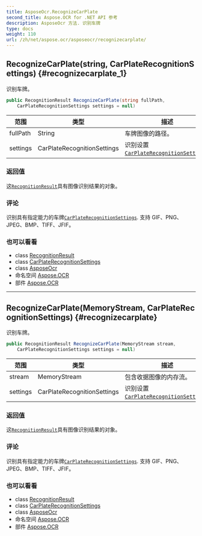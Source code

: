 ```yaml
---
title: AsposeOcr.RecognizeCarPlate
second_title: Aspose.OCR for .NET API 参考
description: AsposeOcr 方法. 识别车牌
type: docs
weight: 110
url: /zh/net/aspose.ocr/asposeocr/recognizecarplate/
---
```

## RecognizeCarPlate(string, CarPlateRecognitionSettings) {#recognizecarplate_1}

识别车牌。

```csharp
public RecognitionResult RecognizeCarPlate(string fullPath, 
    CarPlateRecognitionSettings settings = null)
```

| 范围 | 类型 | 描述 |
| --- | --- | --- |
| fullPath | String | 车牌图像的路径。 |
| settings | CarPlateRecognitionSettings | 识别设置[`CarPlateRecognitionSettings`](../../carplaterecognitionsettings/). |

### 返回值

这[`RecognitionResult`](../../recognitionresult/)具有图像识别结果的对象。

### 评论

识别具有指定能力的车牌[`CarPlateRecognitionSettings`](../../carplaterecognitionsettings/). 支持 GIF、PNG、JPEG、BMP、TIFF、JFIF。

### 也可以看看

* class [RecognitionResult](../../recognitionresult/)
* class [CarPlateRecognitionSettings](../../carplaterecognitionsettings/)
* class [AsposeOcr](../)
* 命名空间 [Aspose.OCR](../../asposeocr/)
* 部件 [Aspose.OCR](../../../)

---

## RecognizeCarPlate(MemoryStream, CarPlateRecognitionSettings) {#recognizecarplate}

识别车牌。

```csharp
public RecognitionResult RecognizeCarPlate(MemoryStream stream, 
    CarPlateRecognitionSettings settings = null)
```

| 范围 | 类型 | 描述 |
| --- | --- | --- |
| stream | MemoryStream | 包含收据图像的内存流。 |
| settings | CarPlateRecognitionSettings | 识别设置[`CarPlateRecognitionSettings`](../../carplaterecognitionsettings/). |

### 返回值

这[`RecognitionResult`](../../recognitionresult/)具有图像识别结果的对象。

### 评论

识别具有指定能力的车牌[`CarPlateRecognitionSettings`](../../carplaterecognitionsettings/). 支持 GIF、PNG、JPEG、BMP、TIFF、JFIF。

### 也可以看看

* class [RecognitionResult](../../recognitionresult/)
* class [CarPlateRecognitionSettings](../../carplaterecognitionsettings/)
* class [AsposeOcr](../)
* 命名空间 [Aspose.OCR](../../asposeocr/)
* 部件 [Aspose.OCR](../../../)


